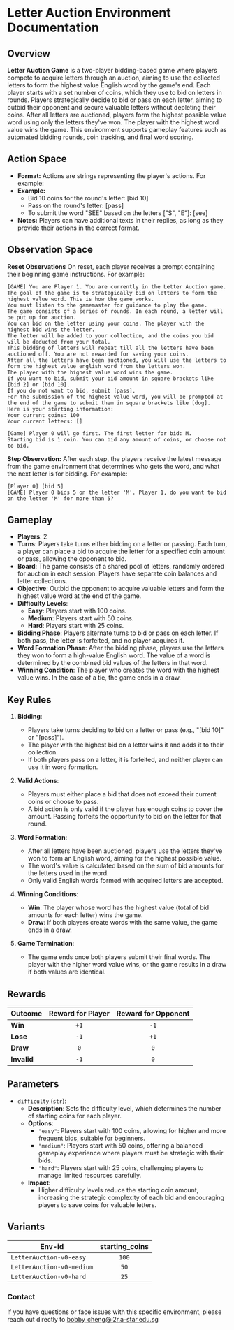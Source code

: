 # Letter Auction Environment Documentation

## Overview
**Letter Auction Game** is a two-player bidding-based game where players compete to acquire letters through an auction, aiming to use the collected letters to form the highest value English word by the game's end. Each player starts with a set number of coins, which they use to bid on letters in rounds. Players strategically decide to bid or pass on each letter, aiming to outbid their opponent and secure valuable letters without depleting their coins. After all letters are auctioned, players form the highest possible value word using only the letters they've won. The player with the highest word value wins the game. This environment supports gameplay features such as automated bidding rounds, coin tracking, and final word scoring.


## Action Space
- **Format:** Actions are strings representing the player's actions. For example:
- **Example:**
    - Bid 10 coins for the round's letter: [bid 10]
    - Pass on the round's letter: [pass]
    - To submit the word "SEE" based on the letters ["S", "E"]: [see]
- **Notes:** Players can have additional texts in their replies, as long as they provide their actions in the correct format.

## Observation Space
**Reset Observations**
On reset, each player receives a prompt containing their beginning game instructions. For example:
```plaintext
[GAME] You are Player 1. You are currently in the Letter Auction game.
The goal of the game is to strategically bid on letters to form the highest value word. This is how the game works.
You must listen to the gamemaster for guidance to play the game.
The game consists of a series of rounds. In each round, a letter will be put up for auction.
You can bid on the letter using your coins. The player with the highest bid wins the letter.
The letter will be added to your collection, and the coins you bid will be deducted from your total.
This bidding of letters will repeat till all the letters have been auctioned off. You are not rewarded for saving your coins.
After all the letters have been auctioned, you will use the letters to form the highest value english word from the letters won.
The player with the highest value word wins the game.
If you want to bid, submit your bid amount in square brackets like [bid 2] or [bid 10].
If you do not want to bid, submit [pass].
For the submission of the highest value word, you will be prompted at the end of the game to submit them in square brackets like [dog].
Here is your starting information:
Your current coins: 100
Your current letters: []

[Game] Player 0 will go first. The first letter for bid: M.
Starting bid is 1 coin. You can bid any amount of coins, or choose not to bid.
```

**Step Observation:**
After each step, the players receive the latest message from the game environment that determines who gets the word, and what the next letter is for bidding. For example:
```plaintext
[Player 0] [bid 5]
[GAME] Player 0 bids 5 on the letter 'M'. Player 1, do you want to bid on the letter 'M' for more than 5?
```

## Gameplay

- **Players**: 2
- **Turns**: Players take turns either bidding on a letter or passing. Each turn, a player can place a bid to acquire the letter for a specified coin amount or pass, allowing the opponent to bid.
- **Board**: The game consists of a shared pool of letters, randomly ordered for auction in each session. Players have separate coin balances and letter collections.
- **Objective**: Outbid the opponent to acquire valuable letters and form the highest value word at the end of the game.
- **Difficulty Levels**:
  - **Easy**: Players start with 100 coins.
  - **Medium**: Players start with 50 coins.
  - **Hard**: Players start with 25 coins.
- **Bidding Phase**: Players alternate turns to bid or pass on each letter. If both pass, the letter is forfeited, and no player acquires it.
- **Word Formation Phase**: After the bidding phase, players use the letters they won to form a high-value English word. The value of a word is determined by the combined bid values of the letters in that word.
- **Winning Condition**: The player who creates the word with the highest value wins. In the case of a tie, the game ends in a draw.

## Key Rules

1. **Bidding**:
   - Players take turns deciding to bid on a letter or pass (e.g., "[bid 10]" or "[pass]").
   - The player with the highest bid on a letter wins it and adds it to their collection.
   - If both players pass on a letter, it is forfeited, and neither player can use it in word formation.

2. **Valid Actions**:
   - Players must either place a bid that does not exceed their current coins or choose to pass.
   - A bid action is only valid if the player has enough coins to cover the amount. Passing forfeits the opportunity to bid on the letter for that round.

3. **Word Formation**:
   - After all letters have been auctioned, players use the letters they've won to form an English word, aiming for the highest possible value.
   - The word's value is calculated based on the sum of bid amounts for the letters used in the word.
   - Only valid English words formed with acquired letters are accepted.

4. **Winning Conditions**:
   - **Win**: The player whose word has the highest value (total of bid amounts for each letter) wins the game.
   - **Draw**: If both players create words with the same value, the game ends in a draw.

5. **Game Termination**:
   - The game ends once both players submit their final words. The player with the higher word value wins, or the game results in a draw if both values are identical.

## Rewards

| Outcome          | Reward for Player | Reward for Opponent |
|------------------|:-----------------:|:-------------------:|
| **Win**          | `+1`              | `-1`                |
| **Lose**         | `-1`              | `+1`                |
| **Draw**         | `0`               | `0`                 |
| **Invalid**      | `-1`              | `0`                 |

## Parameters

- `difficulty` (`str`):
    - **Description**: Sets the difficulty level, which determines the number of starting coins for each player.
    - **Options**:
        - `"easy"`: Players start with 100 coins, allowing for higher and more frequent bids, suitable for beginners.
        - `"medium"`: Players start with 50 coins, offering a balanced gameplay experience where players must be strategic with their bids.
        - `"hard"`: Players start with 25 coins, challenging players to manage limited resources carefully.
    - **Impact**:
        - Higher difficulty levels reduce the starting coin amount, increasing the strategic complexity of each bid and encouraging players to save coins for valuable letters.

## Variants

| Env-id                    | starting_coins |
|---------------------------|:--------------:|
| `LetterAuction-v0-easy`   | `100`          |
| `LetterAuction-v0-medium` | `50`           |
| `LetterAuction-v0-hard`   | `25`           |


### Contact
If you have questions or face issues with this specific environment, please reach out directly to bobby_cheng@i2r.a-star.edu.sg